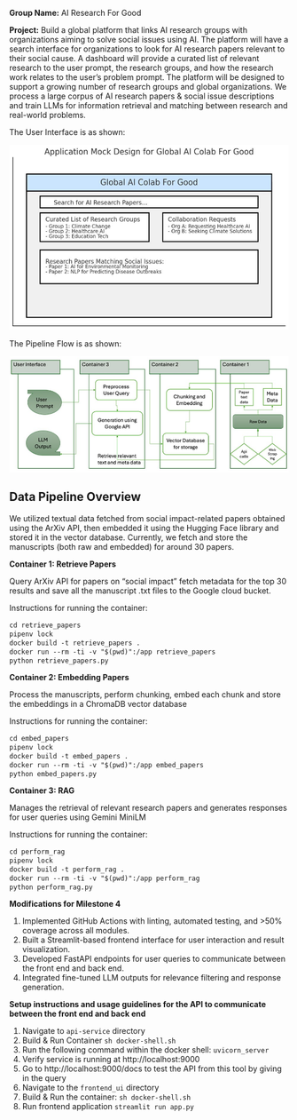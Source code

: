 **Group Name:** AI Research For Good

**Project:** Build a global platform that links AI research groups with organizations aiming to solve social issues using AI. The platform will have a search interface for organizations to look for AI research papers relevant to their social cause. A dashboard will provide a curated list of relevant research to the user prompt, the research groups, and how the research work relates to the user’s problem prompt. The platform will be designed to support a growing number of research groups and global organizations. We process a large corpus of AI research papers & social issue descriptions and train LLMs for information retrieval and matching between research and real-world problems.

The User Interface is as shown:

<img src="references/UI.jpeg"  width="800">


The Pipeline Flow is as shown:

<img src="references/Flowchart.jpeg"  width="800">

## Data Pipeline Overview

We utilized textual data fetched from social impact-related papers obtained using the ArXiv API, then embedded it using the Hugging Face library and stored it in the vector database. Currently, we fetch and store the manuscripts (both raw and embedded) for around 30 papers.

**Container 1: Retrieve Papers**

Query ArXiv API for papers on “social impact” fetch metadata for the top 30 results and save all the manuscript .txt files to the Google cloud bucket.

Instructions for running the container:
```
cd retrieve_papers
pipenv lock
docker build -t retrieve_papers .
docker run --rm -ti -v "$(pwd)":/app retrieve_papers
python retrieve_papers.py
```

**Container 2: Embedding Papers**

Process the manuscripts, perform chunking, embed each chunk and store the embeddings in a ChromaDB vector database

Instructions for running the container:
```
cd embed_papers
pipenv lock
docker build -t embed_papers .
docker run --rm -ti -v "$(pwd)":/app embed_papers
python embed_papers.py
```

**Container 3: RAG**

Manages the retrieval of relevant research papers and generates responses for user queries using Gemini MiniLM

Instructions for running the container:
```
cd perform_rag
pipenv lock
docker build -t perform_rag .
docker run --rm -ti -v "$(pwd)":/app perform_rag
python perform_rag.py
```

**Modifications for Milestone 4**
1. Implemented GitHub Actions with linting, automated testing, and >50% coverage across all modules.  
2. Built a Streamlit-based frontend interface for user interaction and result visualization.
3. Developed FastAPI endpoints for user queries to communicate between the front end and back end.
5. Integrated fine-tuned LLM outputs for relevance filtering and response generation.

**Setup instructions and usage guidelines for the API to communicate between the front end and back end**

1. Navigate to ```api-service``` directory
2. Build & Run Container
```sh docker-shell.sh```
3. Run the following command within the docker shell:
```uvicorn_server```
4. Verify service is running at http://localhost:9000
5. Go to http://localhost:9000/docs to test the API from this tool by giving in the query
6. Navigate to the ```frontend_ui``` directory 
7. Build & Run the container:
```sh docker-shell.sh```
8. Run frontend application
```streamlit run app.py```

